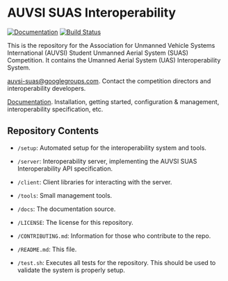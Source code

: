AUVSI SUAS Interoperability
===========================

[![Documentation](https://readthedocs.org/projects/auvsi-suas-competition-interoperability-system/badge/?version=latest)](http://auvsi-suas-competition-interoperability-system.readthedocs.org/en/latest/?badge=latest) [![Build Status](https://travis-ci.org/auvsi-suas/interop.svg)](https://travis-ci.org/auvsi-suas/interop)

This is the repository for the Association for Unmanned Vehicle Systems
International (AUVSI) Student Unmanned Aerial System (SUAS) Competition. It
contains the Umanned Aerial System (UAS) Interoperability System.

[auvsi-suas@googlegroups.com](https://groups.google.com/forum/#!forum/auvsi-suas).
Contact the competition directors and interoperability developers.

[Documentation](http://auvsi-suas-competition-interoperability-system.readthedocs.org/en/latest/).
Installation, getting started, configuration & management, interoperability
specification, etc.


Repository Contents
-------------------

* `/setup`: Automated setup for the interoperability system and tools.
* `/server`: Interoperability server, implementing the AUVSI SUAS
  Interoperability API specification.
* `/client`: Client libraries for interacting with the server.
* `/tools`: Small management tools.
* `/docs`: The documentation source.

* `/LICENSE`: The license for this repository.
* `/CONTRIBUTING.md`: Information for those who contribute to the repo.
* `/README.md`: This file.
* `/test.sh`: Executes all tests for the repository. This should be used to
  validate the system is properly setup.
